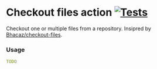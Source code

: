 # Checkout files action [![Tests](https://github.com/Vendic/checkout-files-action/actions/workflows/tests.yml/badge.svg)](https://github.com/Vendic/checkout-files-action/actions/workflows/tests.yml)
Checkout one or multiple files from a repository. Insipred by [Bhacaz/checkout-files](https://github.com/Bhacaz/checkout-files).

### Usage
```yml
TODO
```
